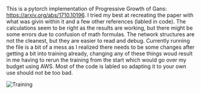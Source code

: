 This is a pytorch implementation of Progressive Growth of Gans: https://arxiv.org/abs/1710.10196. I tried my best at recreating the paper with what was givin within it and a few other references (labled in code). The calculations seem to be right as the results are working, but there might be some errors due to confusion of math formulas. The network structures are not the cleanest, but they are easier to read and debug. Currently running the file is a bit of a mess as I realized there needs to be some changes after getting a bit into training already, changing any of these things woud result in me having to rerun the training from the start which would go over my budget using AWS. Most of the code is labled so adapting it to your own use should not be too bad.

![Training](output.gif)
